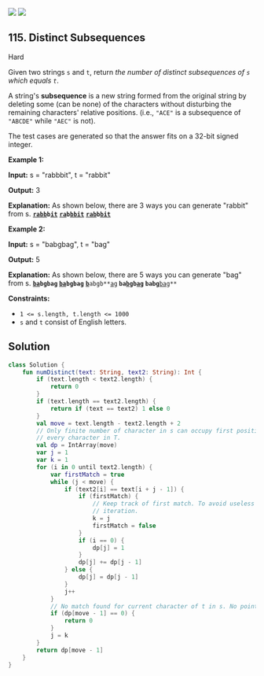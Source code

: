 [![](https://img.shields.io/github/stars/javadev/LeetCode-in-Kotlin?label=Stars&style=flat-square)](https://github.com/javadev/LeetCode-in-Kotlin)
[![](https://img.shields.io/github/forks/javadev/LeetCode-in-Kotlin?label=Fork%20me%20on%20GitHub%20&style=flat-square)](https://github.com/javadev/LeetCode-in-Kotlin/fork)

## 115\. Distinct Subsequences

Hard

Given two strings `s` and `t`, return _the number of distinct subsequences of `s` which equals `t`_.

A string's **subsequence** is a new string formed from the original string by deleting some (can be none) of the characters without disturbing the remaining characters' relative positions. (i.e., `"ACE"` is a subsequence of `"ABCDE"` while `"AEC"` is not).

The test cases are generated so that the answer fits on a 32-bit signed integer.

**Example 1:**

**Input:** s = "rabbbit", t = "rabbit"

**Output:** 3

**Explanation:** As shown below, there are 3 ways you can generate "rabbit" from s. <code>**<ins>rabb</ins>**b**<ins>it</ins>**</code> <code>**<ins>ra</ins>**b**<ins>bbit</ins>**</code> <code>**<ins>rab</ins>**b**<ins>bit</ins>**</code>

**Example 2:**

**Input:** s = "babgbag", t = "bag"

**Output:** 5

**Explanation:** As shown below, there are 5 ways you can generate "bag" from s. <code>**<ins>ba</ins>**b<ins>**g**</ins>bag</code> <code>**<ins>ba</ins>**bgba**<ins>g</ins>**</code> <code><ins>**b**</ins>abgb**<ins>ag</ins>**</code> <code>ba<ins>**b**</ins>gb<ins>**ag**</ins></code> <code>babg**<ins>bag</ins>**</code>

**Constraints:**

*   `1 <= s.length, t.length <= 1000`
*   `s` and `t` consist of English letters.

## Solution

```kotlin
class Solution {
    fun numDistinct(text: String, text2: String): Int {
        if (text.length < text2.length) {
            return 0
        }
        if (text.length == text2.length) {
            return if (text == text2) 1 else 0
        }
        val move = text.length - text2.length + 2
        // Only finite number of character in s can occupy first position in T. Same applies for
        // every character in T.
        val dp = IntArray(move)
        var j = 1
        var k = 1
        for (i in 0 until text2.length) {
            var firstMatch = true
            while (j < move) {
                if (text2[i] == text[i + j - 1]) {
                    if (firstMatch) {
                        // Keep track of first match. To avoid useless comparisons on next
                        // iteration.
                        k = j
                        firstMatch = false
                    }
                    if (i == 0) {
                        dp[j] = 1
                    }
                    dp[j] += dp[j - 1]
                } else {
                    dp[j] = dp[j - 1]
                }
                j++
            }
            // No match found for current character of t in s. No point in checking others.
            if (dp[move - 1] == 0) {
                return 0
            }
            j = k
        }
        return dp[move - 1]
    }
}
```